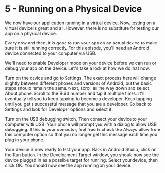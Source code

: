 # 5 - Running on a Physical Device

We now have our application running in a virtual device.  Now, testing on a virtual device is great and all.  However, there is no substitute for testing our app on a physical device.

Every now and then, it is good to run your app on an actual device to make sure it is still running correctly.  For this episode, you'll need an Android device connected to your computer via USB.

We'll need to enable Developer mode on your device before we can run or debug your app on the device. Let's take a look at how we do that now.

Turn on the device and go to Settings. The exact process here will change slightly between different phones and versions of Android, but the basic steps should remain the same. Next, scroll all the way down and select About phone. Scroll to the Build number and tap it multiple times. It'll eventually tell you to keep tapping to become a developer.  Keep tapping until you get a successful message that you are a developer. Go back to Settings and look for Developer options and select it.

Turn on the USB debugging switch. Then connect your device to your computer with USB. Your phone will prompt you with a dialog to allow USB debugging. If this is your computer, feel free to check the Always allow from this computer option so that you no longer get this message each time you plug in your phone.

Your device is now ready to test your app. Back in Android Studio, click on the Run button. In the Development Target window, you should now see the device plugged in as a possible target for running. Select your device, then click OK. You should now see the app running on your device.

